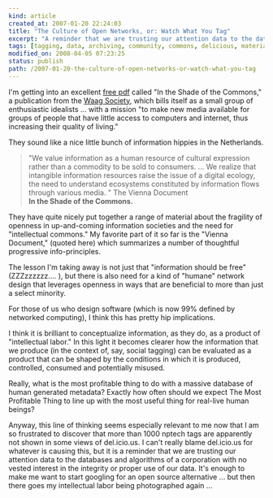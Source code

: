```yaml
---
kind: article
created_at: 2007-01-20 22:24:03
title: "The Culture of Open Networks, or: Watch What You Tag"
excerpt: "A reminder that we are trusting our attention data to the databases and algorithms of a corporation with no vested interest in the integrity or proper use of our data."
tags: [tagging, data, archiving, community, commons, delicious, materialism, labor ]
modified_on: 2008-04-05 07:23:25
status: publish 
path: /2007-01-20-the-culture-of-open-networks-or-watch-what-you-tag
---
```


I'm getting into an excellent <a href="http://www.waag.org/project/shade">free pdf</a> called "In the Shade of the Commons," a publication from the <a href="http://www.waag.org/">Waag Society</a>, which bills itself as a small group of enthusiastic idealists ... with a mission "to make new media available for groups of people that have little access to computers and internet, thus increasing their quality of living." 

They sound like a nice little bunch of information hippies in the Netherlands. 

<blockquote class="large">"We value information as a human resource of cultural expression rather  than a commodity to be sold to consumers. ... We realize that intangible  information resources raise the  issue of a  digital ecology, the need  to understand ecosystems constituted  by information flows   through   various   media. "   <span   class="attribution">The   Vienna   Document<br><strong>In   the   Shade   of   the   Commons.</strong></span>
</blockquote>

They have quite nicely put together a range of material about the fragility of openness in up-and-coming information societies and the need for "intellectual commons." My favorite part of it so far is the "Vienna Document," (quoted here) which summarizes a number of thoughtful progressive info-principles.

The lesson I'm taking away is not just that "information should be free" (ZZZzzzzzz.... ), but there is also need for a kind of "humane" network design that leverages openness in ways that are beneficial to more than just a select minority. 

For those of us who design software (which is now 99% defined by networked computing), I think this has pretty hip implications. 

I think it is brilliant to conceptualize information, as they do, as a product of "intellectual labor." In this light it becomes clearer how the information that we produce (in the context of, say, social tagging) can be evaluated as a product that can be shaped by the conditions in which it is produced, controlled, consumed and potentially misused. 

Really, what is the most profitable thing to do with a massive database of human generated metadata? Exactly how often should we expect The Most Profitable Thing to line up with the most useful thing for real-live human beings?

Anyway, this line of thinking seems especially relevant to me now that I am so frustrated to discover that more than 1000 nptech tags are apparently not shown in some views of del.icio.us. I can't really blame del.icio.us for whatever is causing this, but it is a reminder that we are trusting our attention data to the databases and algorithms of a corporation with no vested interest in the integrity or proper use of our data. It's enough to make me want to start googling for an open source alternative ... but then there goes my intellectual labor being photographed again ...